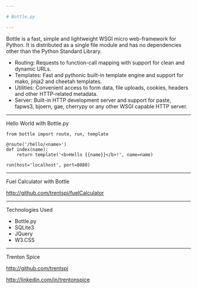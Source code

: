 ```yaml
---

# Bottle.py

---
```


Bottle is a fast, simple and lightweight WSGI micro web-framework for Python. It is distributed as a single file module and has no dependencies other than the Python Standard Library.

- Routing: Requests to function-call mapping with support for clean and dynamic URLs.
- Templates: Fast and pythonic built-in template engine and support for mako, jinja2 and cheetah templates.
- Utilities: Convenient access to form data, file uploads, cookies, headers and other HTTP-related metadata.
- Server: Built-in HTTP development server and support for paste, fapws3, bjoern, gae, cherrypy or any other WSGI capable HTTP server.

---

Hello World with Bottle.py

```
from bottle import route, run, template

@route('/hello/<name>')
def index(name):
    return template('<b>Hello {{name}}</b>!', name=name)

run(host='localhost', port=8080)
```

---

Fuel Calculator with Bottle

http://github.com/trentspi/fuelCalculator

---

Technologies Used

- Bottle.py
- SQLite3
- JQuery
- W3.CSS

---

Trenton Spice

http://github.com/trentspi

http://linkedin.com/in/trentonspice
